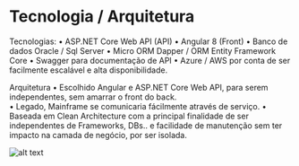 # Tecnologia / Arquitetura

Tecnologias:
•	ASP.NET Core Web API (API)
•	Angular 8 (Front)
•	Banco de dados Oracle / Sql Server
•	Micro ORM Dapper / ORM Entity Framework Core
•	Swagger para documentação de API
•	Azure / AWS por conta de ser facilmente escalável e alta disponibilidade.

Arquitetura
• Escolhido Angular e ASP.NET Core Web API, para serem independentes, sem amarrar o front do back.  
• Legado, Mainframe se comunicaria fácilmente através de serviço.
•	Baseada em Clean Architecture com a principal finalidade de ser independentes de Frameworks, DBs.. e facilidade de manutenção 
  sem ter impacto na camada de negócio, por ser isolada.

![alt text](https://docs.microsoft.com/en-us/dotnet/architecture/modern-web-apps-azure/media/image5-7.png)
